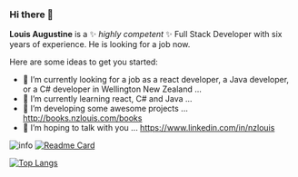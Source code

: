 ### Hi there 👋


**Louis Augustine** is a ✨ _highly competent_ ✨ Full Stack Developer with six years of experience. He is looking for a job now.

Here are some ideas to get you started:

- 🔭 I’m currently looking for a job as a react developer, a Java developer, or a C# developer in Wellington New Zealand ...
- 🌱 I’m currently learning react, C# and Java ...
- 👯 I’m developing some awesome projects ... http://books.nzlouis.com/books
- 🤔 I’m hoping to talk with you ... https://www.linkedin.com/in/nzlouis


![info](https://github-readme-stats.vercel.app/api?username=LouisAugustine&show_icons=true&count_private=true&hide=prs&theme=default_repocard)
[![Readme Card](https://github-readme-stats.vercel.app/api?username=LouisAugustine&show_icons=true&title_color=ffffff&icon_color=bb2acf&text_color=daf7dc&bg_color=151515)](https://github.com/anuraghazra/github-readme-stats)

[![Top Langs](https://github-readme-stats.vercel.app/api/top-langs/?username=LouisAugustine&layout=compact&exclude_repo=sumy7.github.io&title_color=ffffff&icon_color=bb2acf&text_color=daf7dc&bg_color=151515)](https://github.com/anuraghazra/github-readme-stats)
